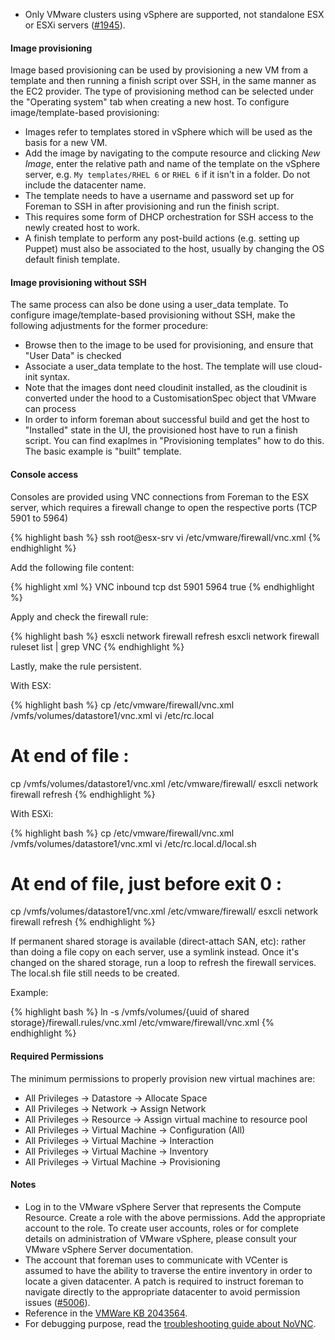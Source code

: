* Only VMware clusters using vSphere are supported, not standalone ESX or ESXi servers ([#1945](http://projects.theforeman.org/issues/1945)).

#### Image provisioning

Image based provisioning can be used by provisioning a new VM from a template and then running a finish script over SSH, in the same manner as the EC2 provider.  The type of provisioning method can be selected under the "Operating system" tab when creating a new host.  To configure image/template-based provisioning:

* Images refer to templates stored in vSphere which will be used as the basis for a new VM.
* Add the image by navigating to the compute resource and clicking *New Image*, enter the relative path and name of the template on the vSphere server, e.g. `My templates/RHEL 6` or `RHEL 6` if it isn't in a folder.  Do not include the datacenter name.
* The template needs to have a username and password set up for Foreman to SSH in after provisioning and run the finish script.
* This requires some form of DHCP orchestration for SSH access to the newly created host to work.
* A finish template to perform any post-build actions (e.g. setting up Puppet) must also be associated to the host, usually by changing the OS default finish template.

#### Image provisioning without SSH

The same process can also be done using a user_data template. To configure image/template-based provisioning without SSH, make the following adjustments for the former procedure:

* Browse then to the image to be used for provisioning, and ensure that "User Data" is checked
* Associate a user_data template to the host. The template will use cloud-init syntax.
* Note that the images dont need cloudinit installed, as the cloudinit is converted under the hood to a CustomisationSpec object that VMware can process
* In order to inform foreman about successful build and get the host to "Installed" state in the UI, the provisioned host have to run a finish script. You can find exaplmes in "Provisioning templates" how to do this. The basic example is "built" template.

#### Console access

Consoles are provided using VNC connections from Foreman to the ESX server, which requires a firewall change to open the respective ports (TCP 5901 to 5964)

{% highlight bash %}
ssh root@esx-srv
vi /etc/vmware/firewall/vnc.xml
{% endhighlight %}

Add the following file content:

{% highlight xml %}
<ConfigRoot>
<service id='0032'>
 <id>VNC</id>
 <rule id = '0000'>
  <direction>inbound</direction>
  <protocol>tcp</protocol>
  <porttype>dst</porttype>
  <port>
   <begin>5901</begin>
   <end>5964</end>
  </port>
 </rule>
 <enabled>true</enabled>
</service>
</ConfigRoot>
{% endhighlight %}

Apply and check the firewall rule:

{% highlight bash %}
esxcli network firewall refresh
esxcli network firewall ruleset list | grep VNC
{% endhighlight %}

Lastly, make the rule persistent.

With ESX:

{% highlight bash %}
cp /etc/vmware/firewall/vnc.xml /vmfs/volumes/datastore1/vnc.xml
vi /etc/rc.local
# At end of file :
cp /vmfs/volumes/datastore1/vnc.xml /etc/vmware/firewall/
esxcli network firewall refresh
{% endhighlight %}

With ESXi:

{% highlight bash %}
cp /etc/vmware/firewall/vnc.xml /vmfs/volumes/datastore1/vnc.xml
vi /etc/rc.local.d/local.sh
# At end of file, just before exit 0 :
cp /vmfs/volumes/datastore1/vnc.xml /etc/vmware/firewall/
esxcli network firewall refresh
{% endhighlight %}

If permanent shared storage is available (direct-attach SAN, etc): rather than doing a file copy on each server, use a symlink instead.  Once it's changed on the shared storage, run a loop to refresh the firewall services. The local.sh file still needs to be created.

Example:

{% highlight bash %}
ln -s /vmfs/volumes/{uuid of shared storage}/firewall.rules/vnc.xml /etc/vmware/firewall/vnc.xml
{% endhighlight %}

#### Required Permissions
The minimum permissions to properly provision new virtual machines are:

* All Privileges -> Datastore -> Allocate Space
* All Privileges -> Network -> Assign Network
* All Privileges -> Resource -> Assign virtual machine to resource pool
* All Privileges -> Virtual Machine -> Configuration (All)
* All Privileges -> Virtual Machine -> Interaction
* All Privileges -> Virtual Machine -> Inventory
* All Privileges -> Virtual Machine -> Provisioning

#### Notes
* Log in to the VMware vSphere Server that represents the Compute Resource. Create a role with the above permissions. Add the appropriate account to the role. To create user accounts, roles or for complete details on administration of VMware vSphere, please consult your VMware vSphere Server documentation.
* The account that foreman uses to communicate with VCenter is assumed to have the ability to traverse the entire inventory in order to locate a given datacenter.  A patch is required to instruct foreman to navigate directly to the appropriate datacenter to avoid permission issues ([#5006](http://projects.theforeman.org/issues/5006)).
* Reference in the [VMWare KB 2043564](http://kb.vmware.com/selfservice/microsites/search.do?cmd=displayKC&docType=kc&externalId=2043564&sliceId=1&docTypeID=DT_KB_1_1&dialogID=458724081&stateId=1%200%20458722496).
* For debugging purpose, read the [troubleshooting guide about NoVNC](/manuals/{{page.version}}/index.html#7.1NoVNC).
